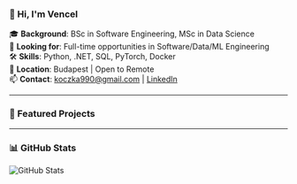### 👋 Hi, I'm Vencel

🎓 **Background**: BSc in Software Engineering, MSc in Data Science  
💼 **Looking for**: Full-time opportunities in Software/Data/ML Engineering  
🛠️ **Skills**: Python, .NET, SQL, PyTorch, Docker  
📍 **Location**: Budapest | Open to Remote  
📫 **Contact**: koczka990@gmail.com | [LinkedIn](www.linkedin.com/in/vencel-dávid-koczka-2aab8425a)  

---

### 🚀 Featured Projects

<!--- **[Project Name](link)** — [1-sentence summary]
- **[Project Name](link)** — [1-sentence summary]
- **[Project Name](link)** — [1-sentence summary]

> More on my [portfolio](your-portfolio-link-if-any)
-->
---

### 📊 GitHub Stats
![GitHub Stats](https://github-readme-stats.vercel.app/api?username=koczka990&show_icons=true&theme=default)


<!--
**koczka990/koczka990** is a ✨ _special_ ✨ repository because its `README.md` (this file) appears on your GitHub profile.

Here are some ideas to get you started:

- 🔭 I’m currently working on ...
- 🌱 I’m currently learning ...
- 👯 I’m looking to collaborate on ...
- 🤔 I’m looking for help with ...
- 💬 Ask me about ...
- 📫 How to reach me: ...
- 😄 Pronouns: ...
- ⚡ Fun fact: ...
-->
